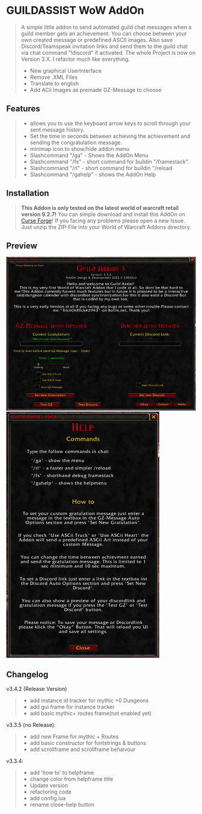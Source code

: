 # GUILDASSIST WoW AddOn #

> A simple little addon to send automated guild chat messages when a guild member gets an achievement. You can choose between your own created message or predefined ASCII images.
> Also save Discord/Teamspeak invitation links and send them to the guild chat via chat command "!discord" if activated.
> The whole Project is now on Version 3.X. I refactor much like everything.
>
> - New graphical UserInterface
> - Remove .XML Files
> - Translate to english
> - Add ACii Images as premade GZ-Message to choose

## Features ##

> - allows you to use the keyboard arrow keys to scroll through your sent message history.
> - Set the time in seconds between achieving the achievement and sending the congratulation message.
> - minimap icon to show/hide addon menu
> - Slashcommand "/ga" - Shows the AddOn Menu
> - Slashcommand "/fs" - short command for buildin "/framestack".
> - Slashcommand "/rl" - short command for buildin "/reload
> - Slashcommand "/gahelp" - shows the AddOn Help

## Installation ##

>**This Addon is only tested on the latest world of warcraft retail version 9.2.7!**
>You can simple download and install this AddOn on [Curse Forge](https://www.curseforge.com/wow/addons/guildassist3)!
>If you facing any problems please open a new Issue.
>Just unzip the ZIP-File into your World of Warcraft Addons directory.

## Preview ##

![Graphical UI](img/GUI.png)
![Help frame](img/GUI2.png)

## Changelog ##
v3.4.2 (Release Version)

> - add instance id tracker for mythic +0 Dungeons
> - add gui frame for instance tracker
> - add basic mythic+ routes frame(not enabled yet)

v3.3.5 (no Release):

> - add new Frame for mythic + Routes
> - add basic constructor for fontstrings & buttons
> - add scrollframe and scrollframe behaivour


v3.3.4:

> - add 'how to' to helpframe
> - change color from helpframe title
> - Update version
> - refactoring code
> - add config.lua
> - rename close-help button
